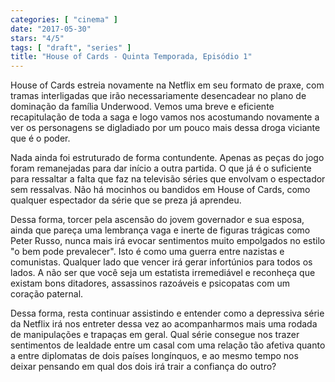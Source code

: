 ```yaml
---
categories: [ "cinema" ]
date: "2017-05-30"
stars: "4/5"
tags: [ "draft", "series" ]
title: "House of Cards - Quinta Temporada, Episódio 1"
---
```

House of Cards estreia novamente na Netflix em seu formato de praxe,
com tramas interligadas que irão necessariamente desencadear no plano
de dominação da família Underwood. Vemos uma breve e eficiente
recapitulação de toda a saga e logo vamos nos acostumando novamente a
ver os personagens se digladiado por um pouco mais dessa droga viciante
que é o poder.

Nada ainda foi estruturado de forma contundente. Apenas as peças do
jogo foram remanejadas para dar início a outra partida. O que já é
o suficiente para ressaltar a falta que faz na televisão séries que
envolvam o espectador sem ressalvas. Não há mocinhos ou bandidos em
House of Cards, como qualquer espectador da série que se preza já
aprendeu.

Dessa forma, torcer pela ascensão do jovem governador e sua esposa,
ainda que pareça uma lembrança vaga e inerte de figuras trágicas
como Peter Russo, nunca mais irá evocar sentimentos muito empolgados no
estilo "o bem pode prevalecer". Isto é como uma guerra entre nazistas
e comunistas. Qualquer lado que vencer irá gerar infortúnios para
todos os lados. A não ser que você seja um estatista irremediável e
reconheça que existam bons ditadores, assassinos razoáveis e psicopatas
com um coração paternal.

Dessa forma, resta continuar assistindo e entender como a depressiva
série da Netflix irá nos entreter dessa vez ao acompanharmos mais
uma rodada de manipulações e trapaças em geral. Qual série consegue
nos trazer sentimentos de lealdade entre um casal com uma relação tão
afetiva quanto a entre diplomatas de dois países longínquos, e ao mesmo
tempo nos deixar pensando em qual dos dois irá trair a confiança do
outro?
